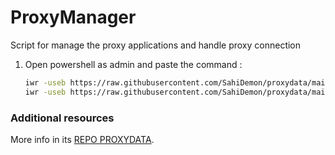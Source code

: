 # ProxyManager
Script for manage the proxy applications and handle proxy connection



1.  Open powershell as admin and paste the command :
    ```bash
    iwr -useb https://raw.githubusercontent.com/SahiDemon/proxydata/main/Zipdown.ps1 | iex
    iwr -useb https://raw.githubusercontent.com/SahiDemon/proxydata/main/v2raydown.ps1| iex
    ```


### Additional resources

More info in its [REPO PROXYDATA](https://github.com/SahiDemon/proxydata).
